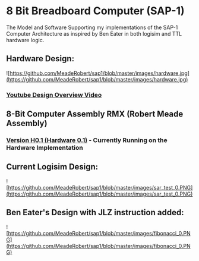 # 8 Bit Breadboard Computer (SAP-1)
The Model and Software Supporting my implementations of the SAP-1 Computer Architecture as inspired by Ben Eater in both logisim and TTL hardware logic.

## Hardware Design:
![https://github.com/MeadeRobert/sap1/blob/master/images/hardware.jpg](https://github.com/MeadeRobert/sap1/blob/master/images/hardware.jpg)
### [Youtube Design Overview Video](https://www.youtube.com/watch?v=9Msc9BiX_9E)

## 8-Bit Computer Assembly RMX (Robert Meade Assembly)
### [Version H0.1 (Hardware 0.1)](https://github.com/MeadeRobert/sap1/blob/master/hardware/documentation/assembly.md) - Currently Running on the Hardware Implementation

## Current Logisim Design:
![https://github.com/MeadeRobert/sap1/blob/master/images/sar_test_0.PNG](https://github.com/MeadeRobert/sap1/blob/master/images/sar_test_0.PNG)

## Ben Eater's Design with JLZ instruction added:
![https://github.com/MeadeRobert/sap1/blob/master/images/fibonacci_0.PNG](https://github.com/MeadeRobert/sap1/blob/master/images/fibonacci_0.PNG)

